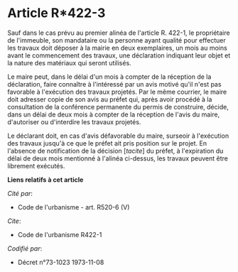 # Article R*422-3

Sauf dans le cas prévu au premier alinéa de l'article R. 422-1, le propriétaire de l'immeuble, son mandataire ou la personne
ayant qualité pour effectuer les travaux doit déposer à la mairie en deux exemplaires, un mois au moins avant le commencement
des travaux, une déclaration indiquant leur objet et la nature des matériaux qui seront utilisés.

Le maire peut, dans le délai d'un mois à compter de la réception de la déclaration, faire connaître à l'intéressé par un avis
motivé qu'il n'est pas favorable à l'exécution des travaux projetés. Par le même courrier, le maire doit adresser copie de
son avis au préfet qui, après avoir procédé à la consultation de la conférence permanente du permis de construire, décide,
dans un délai de deux mois à compter de la réception de l'avis du maire, d'autoriser ou d'interdire les travaux projetés.

Le déclarant doit, en cas d'avis défavorable du maire, surseoir à l'exécution des travaux jusqu'à ce que le préfet ait pris
position sur le projet. En l'absence de notification de la décision [*tacite*] du préfet, à l'expiration du délai de deux
mois mentionné à l'alinéa ci-dessus, les travaux peuvent être librement exécutés.

**Liens relatifs à cet article**

_Cité par_:

  - Code de l'urbanisme - art. R520-6 (V)

_Cite_:

  - Code de l'urbanisme R422-1

_Codifié par_:

  - Décret n°73-1023 1973-11-08
